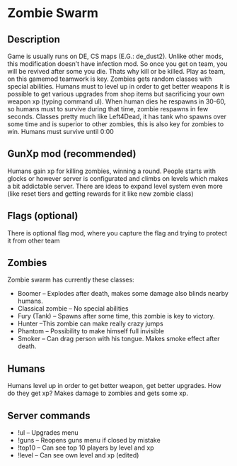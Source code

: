 # Zombie Swarm

## Description

Game is usually runs on DE, CS maps  (E.G.:  de_dust2). Unlike other mods, this modification doesn’t have infection mod. So once you get on team, you will be revived after some you die. Thats why kill or be killed. Play as team, on this gamemod teamwork is key. Zombies gets random classes with special abilities. Humans must to level up in order to get better weapons  It is possible to get various upgrades from shop items but sacrificing your own weapon xp (typing command ul). When human dies he respawns in 30-60, so humans must to survive during that time, zombie respawns in few seconds. Classes pretty much like Left4Dead, it has tank who spawns over some time and is superior to other zombies, this is also key for zombies to win. Humans must survive until 0:00

## GunXp mod (recommended)
Humans gain xp for killing zombies, winning a round. People starts with glocks or however server is configurated and climbs on levels which makes a bit addictable server. There are ideas to expand level system even more (like reset tiers and getting rewards for it like new zombie class)

## Flags (optional)
There is optional flag mod, where you capture the flag and trying to protect it from other team

## Zombies

Zombie swarm has currently these classes:
* Boomer – Explodes after death, makes some damage also blinds nearby humans.
* Classical zombie – No special abilities
* Fury (Tank) – Spawns after some time, this zombie is key to victory.
* Hunter –This zombie can make really crazy jumps
* Phantom – Possibility to make himself full invisible
* Smoker – Can drag person with his tongue. Makes smoke effect after death.

## Humans

Humans level up in order to get better weapon, get better upgrades. How do they get xp? Makes damage to zombies and gets some xp.

## Server commands

* !ul – Upgrades menu
* !guns – Reopens guns menu if closed by mistake
* !top10 – Can see top 10 players by level and xp
* !level – Can see own level and xp (edited)

